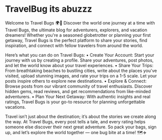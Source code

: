 # TravelBug   its abuzzz 


Welcome to Travel Bugs 🌍🐞
Discover the world one journey at a time with Travel Bugs, the ultimate blog for adventurers, explorers, and vacation dreamers! Whether you're a seasoned globetrotter or planning your first getaway, Travel Bugs is the perfect platform to share your stories, find inspiration, and connect with fellow travelers from around the world.

Here’s what you can do on Travel Bugs:
•	Create Your Account: Start your journey with us by creating a profile. Share your adventures, post photos, and let the world know about your travel experiences.
•	Share Your Trips: From breathtaking beaches to bustling cities, write about the places you've visited, upload stunning images, and rate your trips on a 1-5 scale. Let your posts inspire others to explore new destinations.
•	Explore & Connect: Browse posts from our vibrant community of travel enthusiasts. Discover hidden gems, read reviews, and get recommendations from like-minded adventurers.
•	Plan Your Next Getaway: With authentic insights and real ratings, Travel Bugs is your go-to resource for planning unforgettable vacations.


Travel isn’t just about the destination; it’s about the stories we create along the way. At Travel Bugs, every post tells a tale, and every rating helps someone else discover their next great adventure.
So pack your bags, sign up, and let’s explore the world together — one bug bite at a time! 🗺✈️
